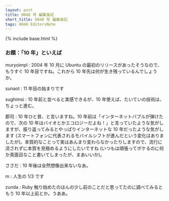 ```yaml
---
layout: post
title: 0048 号 編集後記
short_title: 0048 号 編集後記
tags: 0048 EditorsNote
---
```

{% include base.html %}


### お題：「10 年」といえば

muryoimpl
:  2004 年 10 月に Ubuntu の最初のリリースがあったそうなので、もうすぐ 10 年目ですね。これから 10 年先は何が生き残っているんでしょうか。

sunaot
:  11 年目の始まりです

sughimsi
:  10 年前と並べると実感できるが、10 年使えば、たいていの技術は、ちょっと進む。

郡司
:  10 年ひと昔、と言いますね。10 年前は「インターネットバブルが弾けたので、次の 10 年はバイオとかエコロジーだよね！」と言っていたような気がしますが、振り返ってみるとやっぱりインターネットな 10 年だったような気がします (スマートフォンに代表されるモバイルシフトが進んだという変化はありましたが)。本質的なことって実はあんまり変わらなかったりしますので、流行に流されずに本質を見極めるようにしたいですね (いつもは頑張ってボケるのに何か真面目なこと書いてしまったが、まあいいか)。

ささだ
:  10 年後は全然想像出来ないなあ。

m
:  人生の 1/3 です

zunda
:  Ruby 触り始めたのほんの少し前のことだと思ってたのに調べてみるともう 10 年以上前とか。うああ。


